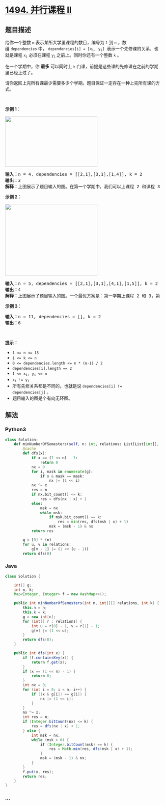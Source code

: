 # [1494. 并行课程 II](https://leetcode-cn.com/problems/parallel-courses-ii)



## 题目描述

<!-- 这里写题目描述 -->

<p>给你一个整数&nbsp;<code>n</code>&nbsp;表示某所大学里课程的数目，编号为&nbsp;<code>1</code>&nbsp;到&nbsp;<code>n</code>&nbsp;，数组&nbsp;<code>dependencies</code>&nbsp;中，&nbsp;<code>dependencies[i] = [x<sub>i</sub>, y<sub>i</sub>]</code>&nbsp; 表示一个先修课的关系，也就是课程&nbsp;<code>x<sub>i</sub></code>&nbsp;必须在课程&nbsp;<code>y<sub>i</sub></code><sub>&nbsp;</sub>之前上。同时你还有一个整数&nbsp;<code>k</code>&nbsp;。</p>

<p>在一个学期中，你 <strong>最多</strong>&nbsp;可以同时上 <code>k</code>&nbsp;门课，前提是这些课的先修课在之前的学期里已经上过了。</p>

<p>请你返回上完所有课最少需要多少个学期。题目保证一定存在一种上完所有课的方式。</p>

<p>&nbsp;</p>

<p><strong>示例 1：</strong></p>

<p><strong><img alt="" src="https://assets.leetcode-cn.com/aliyun-lc-upload/uploads/2020/06/27/leetcode_parallel_courses_1.png" style="height: 164px; width: 300px;"></strong></p>

<pre><strong>输入：</strong>n = 4, dependencies = [[2,1],[3,1],[1,4]], k = 2
<strong>输出：</strong>3 
<strong>解释：</strong>上图展示了题目输入的图。在第一个学期中，我们可以上课程 2 和课程 3 。然后第二个学期上课程 1 ，第三个学期上课程 4 。
</pre>

<p><strong>示例 2：</strong></p>

<p><strong><img alt="" src="https://assets.leetcode-cn.com/aliyun-lc-upload/uploads/2020/06/27/leetcode_parallel_courses_2.png" style="height: 234px; width: 300px;"></strong></p>

<pre><strong>输入：</strong>n = 5, dependencies = [[2,1],[3,1],[4,1],[1,5]], k = 2
<strong>输出：</strong>4 
<strong>解释：</strong>上图展示了题目输入的图。一个最优方案是：第一学期上课程 2 和 3，第二学期上课程 4 ，第三学期上课程 1 ，第四学期上课程 5 。
</pre>

<p><strong>示例 3：</strong></p>

<pre><strong>输入：</strong>n = 11, dependencies = [], k = 2
<strong>输出：</strong>6
</pre>

<p>&nbsp;</p>

<p><strong>提示：</strong></p>

<ul>
	<li><code>1 &lt;= n &lt;= 15</code></li>
	<li><code>1 &lt;= k &lt;= n</code></li>
	<li><code>0 &lt;=&nbsp;dependencies.length &lt;= n * (n-1) / 2</code></li>
	<li><code>dependencies[i].length == 2</code></li>
	<li><code>1 &lt;= x<sub>i</sub>, y<sub>i</sub>&nbsp;&lt;= n</code></li>
	<li><code>x<sub>i</sub> != y<sub>i</sub></code></li>
	<li>所有先修关系都是不同的，也就是说&nbsp;<code>dependencies[i] != dependencies[j]</code>&nbsp;。</li>
	<li>题目输入的图是个有向无环图。</li>
</ul>


## 解法

<!-- 这里可写通用的实现逻辑 -->

<!-- tabs:start -->

### **Python3**

<!-- 这里可写当前语言的特殊实现逻辑 -->

```python
class Solution:
    def minNumberOfSemesters(self, n: int, relations: List[List[int]], k: int) -> int:
        @cache
        def dfs(x):
            if x == (1 << n) - 1:
                return 0
            nx = 0
            for i, mask in enumerate(g):
                if x & mask == mask:
                    nx |= (1 << i)
            nx ^= x
            res = n
            if nx.bit_count() <= k:
                res = dfs(nx | x) + 1
            else:
                msk = nx
                while msk:
                    if msk.bit_count() == k:
                        res = min(res, dfs(msk | x) + 1)
                    msk = (msk - 1) & nx
            return res

        g = [0] * (n)
        for u, v in relations:
            g[v - 1] |= (1 << (u - 1))
        return dfs(0)
```

### **Java**

<!-- 这里可写当前语言的特殊实现逻辑 -->

```java
class Solution {

    int[] g;
    int n, k;
    Map<Integer, Integer> f = new HashMap<>();

    public int minNumberOfSemesters(int n, int[][] relations, int k) {
        this.n = n;
        this.k = k;
        g = new int[n];
        for (int[] r : relations) {
            int u = r[0] - 1, v = r[1] - 1;
            g[v] |= (1 << u);
        }
        return dfs(0);
    }

    public int dfs(int x) {
        if (f.containsKey(x)) {
            return f.get(x);
        }
        if (x == (1 << n) - 1) {
            return 0;
        }
        int nx = 0;
        for (int i = 0; i < n; i++) {
            if ((x & g[i]) == g[i]) {
                nx |= (1 << i);
            }
        }
        nx ^= x;
        int res = n;
        if (Integer.bitCount(nx) <= k) {
            res = dfs(nx | x) + 1;
        } else {
            int msk = nx;
            while (msk > 0) {
                if (Integer.bitCount(msk) == k) {
                    res = Math.min(res, dfs(msk | x) + 1);
                }
                msk = (msk - 1) & nx;
            }
        }
        f.put(x, res);
        return res;
    }
}
```

### **...**

```

```

<!-- tabs:end -->
